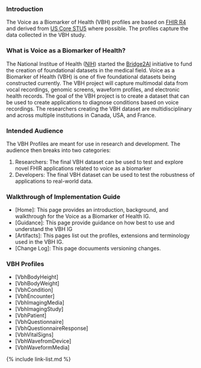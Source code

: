 ### Introduction

The Voice as a Biomarker of Health (VBH) profiles are based on [FHIR R4](http://hl7.org/fhir/R4/index.html) and derived from [US Core STU5](http://hl7.org/fhir/us/core/STU5/) where possible. The profiles capture the data collected in the VBH study.


### What is Voice as a Biomarker of Health?
The National Institue of Health ([NIH](https://www.nih.gov/)) started the [Bridge2AI](https://commonfund.nih.gov/bridge2ai) initiative to fund the creation of foundational datasets in the medical field. Voice as a Biomarker of Health (VBH) is one of five foundational datasets being constructed currently. The VBH project will capture multimodal data from vocal recordings, genomic screens, waveform profiles, and electronic health records. The goal of the VBH project is to create a dataset that can be used to create applications to diagnose conditions based on voice recordings. The researchers creating the VBH dataset are multidisciplinary and across multiple institutions in Canada, USA, and France.

### Intended Audience
The VBH Profiles are meant for use in research and development. The audience then breaks into two categories:
1. Researchers: The final VBH dataset can be used to test and explore novel FHIR applications related to voice as a biomarker
2. Developers: The final VBH dataset can be used to test the robustness of applications to real-world data.

### Walkthrough of Implementation Guide
- [Home]\: This page provides an introduction, background, and walkthrough for the Voice as a Biomarker of Health IG.
- [Guidance]\: This page provide guidance on how best to use and understand the VBH IG 
- [Artifacts]\: This pages list out the profiles, extensions and terminology used in the VBH IG.
- [Change Log]\: This page docuuments versioning changes.  

### VBH Profiles
- [VbhBodyHeight]
- [VbhBodyWeight]
- [VbhCondition]
- [VbhEncounter]
- [VbhImagingMedia]
- [VbhImagingStudy]
- [VbhPatient]
- [VbhQuestionnaire]
- [VbhQuestionnaireResponse]
- [VbhVitalSigns]
- [VbhWavefromDevice]
- [VbhWaveformMedia]


{% include link-list.md %}